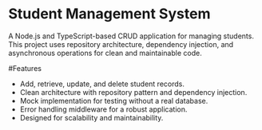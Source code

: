 # Student Management System
A Node.js and TypeScript-based CRUD application for managing students. This project uses repository architecture, dependency injection, and asynchronous operations for clean and maintainable code.

#Features
- Add, retrieve, update, and delete student records.
- Clean architecture with repository pattern and dependency injection.
- Mock implementation for testing without a real database.
- Error handling middleware for a robust application.
- Designed for scalability and maintainability.
